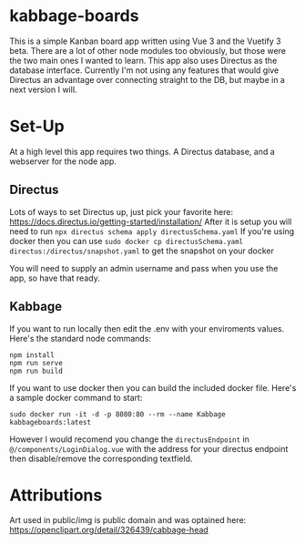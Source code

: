 # kabbage-boards
This is a simple Kanban board app written using Vue 3 and the Vuetify 3 beta. There are a lot of other node modules too obviously, but those were the two main ones I wanted to learn. This app also uses Directus as the database interface. Currently I'm not using any features that would give Directus an advantage over connecting straight to the DB, but maybe in a next version I will. 

# Set-Up
At a high level this app requires two things. A Directus database, and a webserver for the node app.

## Directus
Lots of ways to set Directus up, just pick your favorite here: https://docs.directus.io/getting-started/installation/
After it is setup you will need to run `npx directus schema apply directusSchema.yaml`
If you're using docker then you can use `sudo docker cp directusSchema.yaml directus:/directus/snapshot.yaml` to get the snapshot on your docker

You will need to supply an admin username and pass when you use the app, so have that ready.

## Kabbage
If you want to run locally then edit the .env with your enviroments values.
Here's the standard node commands:
```
npm install
npm run serve
npm run build
```

If you want to use docker then you can build the included docker file. Here's a sample docker command to start:
```
sudo docker run -it -d -p 8080:80 --rm --name Kabbage kabbageboards:latest
```

However I would recomend you change the `directusEndpoint` in `@/components/LoginDialog.vue` with the address for your directus endpoint then disable/remove the corresponding textfield. 

# Attributions
Art used in public/img is public domain and was optained here: https://openclipart.org/detail/326439/cabbage-head